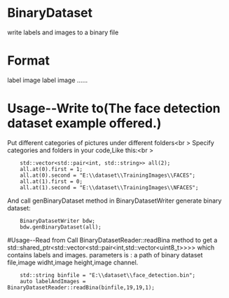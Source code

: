 # BinaryDataset
write labels and images to a binary file
# Format
label image label image ......
# Usage--Write to(The face detection dataset example offered.)

Put different categories of pictures under different folders<br \>
Specify categories and folders in your code,Like this:<br \>
```
	std::vector<std::pair<int, std::string>> all(2);
	all.at(0).first = 1;
	all.at(0).second = "E:\\dataset\\TrainingImages\\FACES";
	all.at(1).first = 0;
	all.at(1).second = "E:\\dataset\\TrainingImages\\NFACES";
```
And call genBinaryDataset method in BinaryDatasetWriter generate binary dataset:
```
	BinaryDatasetWriter bdw;
	bdw.genBinaryDataset(all);
```

#Usage--Read from
Call BinaryDatasetReader::readBina method to get a std::shared_ptr<std::vector<std::pair<int,std::vector<uint8_t>>>> which contains labels and images.
parameters is : a path of binary dataset file,image widht,image height,image channel.
```
	std::string binfile = "E:\\dataset\\face_detection.bin";
	auto labelAndImages = BinaryDatasetReader::readBina(binfile,19,19,1);
```



